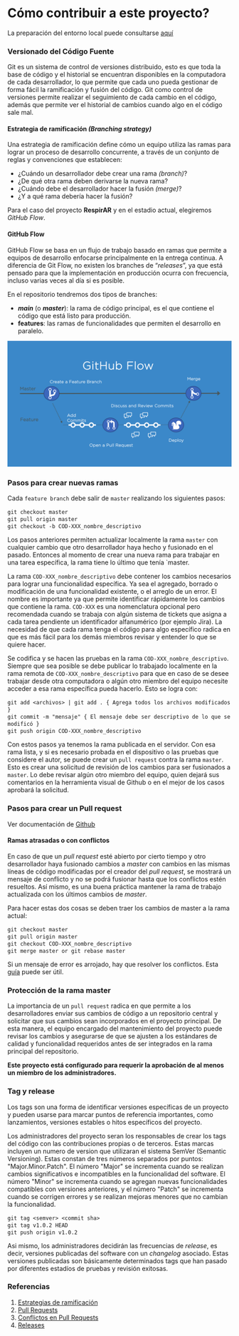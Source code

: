 # Cómo contribuir a este proyecto?

La preparación del entorno local puede consultarse [aquí](../manuals/development-setup.md) 

### Versionado del Código Fuente

Git es un sistema de control de versiones distribuido, esto es que toda la base de código y el historial se encuentran disponibles en la computadora de cada desarrollador, lo que permite que cada uno pueda gestionar de forma fácil la ramificación y fusión del código. Git como control de versiones permite realizar el seguimiento de cada cambio en el código, además que permite ver el historial de cambios cuando algo en el código sale mal.

#### Estrategia de ramificación _(Branching strategy)_

Una estrategia de ramificación define cómo un equipo utiliza las ramas para lograr un proceso de desarrollo concurrente, a través de un conjunto de reglas y convenciones que establecen:

- ¿Cuándo un desarrollador debe crear una rama _(branch)_?
- ¿De qué otra rama deben derivarse la nueva rama?
- ¿Cuándo debe el desarrollador hacer la fusión _(merge)_?
- ¿Y a qué rama debería hacer la fusión?

Para el caso del proyecto **RespirAR** y en el estadio actual, elegiremos _GitHub Flow_.
#### GitHub Flow

GitHub Flow se basa en un flujo de trabajo basado en ramas que permite a equipos de desarrollo enfocarse principalmente en la entrega continua. A diferencia de Git Flow, no existen los branches de “_releases_”, ya que está pensado para que la implementación en producción ocurra con frecuencia, incluso varias veces al día si es posible.

En el repositorio tendremos dos tipos de branches:

- **_main_** (o **_master_**): la rama de código principal, es el que contiene el código que está listo para producción.
- **features**: las ramas de funcionalidades que permiten el desarrollo en paralelo.

![Github-flow](images/github-flow.png)

### Pasos para crear nuevas ramas

Cada `feature branch` debe salir de `master` realizando los siguientes pasos:

```
git checkout master
git pull origin master
git checkout -b COD-XXX_nombre_descriptivo
```
Los pasos anteriores permiten actualizar localmente la rama `master` con cualquier cambio que otro desarrollador haya hecho y fusionado en el pasado. Entonces al momento de crear una nueva rama para trabajar en una tarea específica, la rama tiene lo último que tenía `master.

La rama `COD-XXX_nombre_descriptivo` debe contener los cambios necesarios para lograr una funcionalidad específica. Ya sea el agregado, borrado o modificación de una funcionalidad existente, o el arreglo de un error.  El nombre es importante ya que permite identificar rápidamente los cambios que contiene la rama. `COD-XXX` es una nomenclatura opcional pero recomendada cuando se trabaja con algún sistema de tickets que asigna a cada tarea pendiente un identificador alfanumérico (por ejemplo Jira). La necesidad de que cada rama tenga el código para algo específico radica en que es más fácil para los demás miembros revisar y entender lo que se quiere hacer.

Se codifica y se hacen las pruebas en la rama `COD-XXX_nombre_descriptivo`. Siempre que sea posible se debe publicar lo trabajado localmente en la rama remota de `COD-XXX_nombre_descriptivo` para que en caso de se desee trabajar desde otra computadora o algún otro miembro del equipo necesite acceder a esa rama específica pueda hacerlo. Esto se logra con:
```
git add <archivos> | git add . { Agrega todos los archivos modificados }
git commit -m "mensaje" { El mensaje debe ser descriptivo de lo que se modificó }
git push origin COD-XXX_nombre_descriptivo
```
Con estos pasos ya tenemos la rama publicada en el servidor. Con esa rama lista, y si es necesario probada en el dispositivo o las pruebas que considere el autor, se puede crear un `pull request` contra la rama `master`. Esto es crear una solicitud de revisión de los cambios para ser fusionados a `master`. Lo debe revisar algún otro miembro del equipo, quien dejará sus comentarios en la herramienta visual de Github o en el mejor de los casos aprobará la solicitud.

### Pasos para crear un Pull request

Ver documentación de [Github](https://docs.github.com/es/pull-requests/collaborating-with-pull-requests/proposing-changes-to-your-work-with-pull-requests/creating-a-pull-request)

#### Ramas atrasadas o con conflictos
En caso de que un _pull request_ esté abierto por cierto tiempo y otro desarrollador haya fusionado cambios a _master_ con cambios en las mismas líneas de código modificadas por el creador del _pull request_, se mostrará un mensaje de conflicto y no se podrá fusionar hasta que los conflictos estén resueltos. Así mismo, es una buena práctica mantener la rama de trabajo actualizada con los últimos cambios de _master_.

Para hacer estas dos cosas se deben traer los cambios de master a la rama actual:
```
git checkout master
git pull origin master
git checkout COD-XXX_nombre_descriptivo
git merge master or git rebase master
```
Si un mensaje de error es arrojado, hay que resolver los conflictos. Esta [guía](https://docs.github.com/es/github-ae@latest/pull-requests/collaborating-with-pull-requests/addressing-merge-conflicts/resolving-a-merge-conflict-using-the-command-line) puede ser útil.

### Protección de la rama master

La importancia de un `pull request` radica en que permite a los desarrolladores enviar sus cambios de código a un repositorio central y solicitar que sus cambios sean incorporados en el proyecto principal. De esta manera, el equipo encargado del mantenimiento del proyecto puede revisar los cambios y asegurarse de que se ajusten a los estándares de calidad y funcionalidad requeridos antes de ser integrados en la rama principal del repositorio.

**Este proyecto está configurado para requerir la aprobación de al menos un miembro de los administradores.**

### Tag y release

Los tags son una forma de identificar versiones específicas de un proyecto y pueden usarse para marcar puntos de referencia importantes, como lanzamientos, versiones estables o hitos específicos del proyecto.

Los administradores del proyecto seran los responsables de crear los tags del código con las contribuciones propias o de terceros. Estas marcas incluyen un numero de version que utilizaran el sistema SemVer (Semantic Versioning). Estas constan de tres números separados por puntos: "Major.Minor.Patch". El número "Major" se incrementa cuando se realizan cambios significativos e incompatibles en la funcionalidad del software. El número "Minor" se incrementa cuando se agregan nuevas funcionalidades compatibles con versiones anteriores, y el número "Patch" se incrementa cuando se corrigen errores y se realizan mejoras menores que no cambian la funcionalidad.

```
git tag <semver> <commit sha>
git tag v1.0.2 HEAD
git push origin v1.0.2
```

Asi mismo, los administradores decidirán las frecuencias de _release_, es decir, versiones publicadas del software con un _changelog_ asociado. Estas versiones publicadas son básicamente determinados tags que han pasado por diferentes estadíos de pruebas y revisión exitosas.

### Referencias

1. [Estrategias de ramificación](https://openwebinars.net/blog/estrategias-de-branching-gitflow-gitlab-flow-oneflow-github-flow/)
2. [Pull Requests](https://docs.github.com/es/pull-requests/collaborating-with-pull-requests/proposing-changes-to-your-work-with-pull-requests/creating-a-pull-request)
3. [Conflictos en Pull Requests](https://docs.github.com/es/github-ae@latest/pull-requests/collaborating-with-pull-requests/addressing-merge-conflicts/resolving-a-merge-conflict-using-the-command-line)
4. [Releases](https://docs.github.com/es/repositories/releasing-projects-on-github/managing-releases-in-a-repository)

